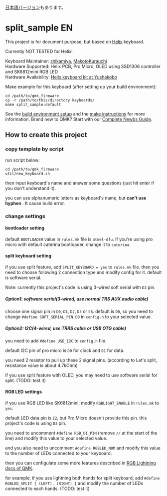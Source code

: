 [日本語バージョン](readme_ja.md)もあります。

# split_sample EN

This project is for document purpose, but based on [Helix](https://github.com/MakotoKurauchi/helix/) keyboard.

Currently NOT TESTED for Helix!

Keyboard Maintainer: [shikamiya](https://github.com/shikamiya), [MakotoKurauchi](https://github.com/MakotoKurauchi)  
Hardware Supported: Helix PCB, Pro Micro, OLED using SSD1306 controller and SK6812mini RGB LED  
Hardware Availability: [Helix keyboard kit at Yushakobo](https://yushakobo.jp/shop/helix-keyboard-kit/)

Make example for this keyboard (after setting up your build environment):
     
    cd /path/to/qmk_firmware
    cp -r /path/to/this/directory keyboards/
    make split_sample:default

See the [build environment setup](https://docs.qmk.fm/#/getting_started_build_tools) and the [make instructions](https://docs.qmk.fm/#/getting_started_make_guide) for more information. Brand new to QMK? Start with our [Complete Newbs Guide](https://docs.qmk.fm/#/newbs).

## How to create this project

### copy template by script

run script below:

    cd /path/to/qmk_firmware
    util/new_keyboard.sh

then input keyboard's name and answer some questions (just hit enter if you don't understand it).

you can use alphanumeric letters as keyboard's name, but **can't use hyphen** . It cause build error.

### change settings

#### bootloader setting

default `BOOTLOADER` value in `rules.mk` file is `atmel-dfu`. If you're using pro micro with default caterina bootloader, change it to `caterina`.

#### split keyboard setting

if you use split feature, add `SPLIT_KEYBOARD = yes` to `rules.mk` file. then you need to choose following 2 connection type and modify config for it. default is software serial.

Note: currently this project's code is using 3-wired soft serial with `D2` pin.

##### Option1: software serial(3-wired, use normal TRS AUX audio cable)

choose one signal pin in `D0`, `D1`, `D2`, `D3` or `E6`. default is `D0`, so you need to change `#define SOFT_SERIAL_PIN D0` in `config.h` to your selected value.

##### Option2: I2C(4-wired, use TRRS cable or USB OTG cable)

you need to add `#define USE_I2C` to `config.h` file.

default I2C pin of pro micro is `D0` for clock and `D1` for data.

you need 2 resistor to pull up these 2 signal pins. (according to Let's split, resistance value is about 4.7kOhm)

if you use split feature with OLED, you may need to use software serial for split. (TODO: test it)

#### RGB LED settings

if you use RGB LED like SK6812mini, modify `RGBLIGHT_ENABLE` in `rules.mk` to `yes`.

default LED data pin is `E2`, but Pro Micro doesn't provide this pin. this project's code is using `D3` pin.

you need to uncomment `#define RGB_DI_PIN` (remove `//` at the start of the line) and modify this value to your selected value.

and you also need to uncomment `#define RGBLED_NUM` and modify this value to the number of LEDs connected to your keyboard.

then you can configulate some more features described in [RGB Lightning docs of QMK](https://beta.docs.qmk.fm/features/feature_rgblight).

for example, if you use lightning both hands for split keyboard, add `#define RGBLED_SPLIT { (LEFT), (RIGHT) }` and modify the number of LEDs connected to each hands. (TODO: test it)
